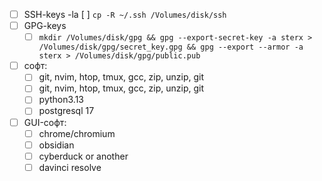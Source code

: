 - [ ] SSH-keys
	-la [ ] `cp -R ~/.ssh /Volumes/disk/ssh`
- [ ] GPG-keys
	- [ ] `mkdir /Volumes/disk/gpg && gpg --export-secret-key -a sterx > /Volumes/disk/gpg/secret_key.gpg && gpg --export --armor -a sterx > /Volumes/disk/gpg/public.pub`
- [ ] софт:
	- [ ] git, nvim, htop, tmux, gcc, zip, unzip, git
	- [ ] git, nvim, htop, tmux, gcc, zip, unzip, git
	- [ ] python3.13
	- [ ] postgresql 17
- [ ] GUI-софт:
	- [ ] chrome/chromium
	- [ ] obsidian
	- [ ] cyberduck or another
	- [ ] davinci resolve